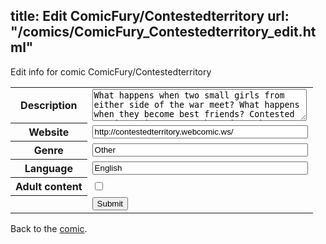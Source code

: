 title: Edit ComicFury/Contestedterritory
url: "/comics/ComicFury_Contestedterritory_edit.html"
---
Edit info for comic ComicFury/Contestedterritory

<form name="comic" action="http://gaepostmail.appspot.com/comic/" method="post">
<table class="comicinfo">
<tr>
<th>Description</th><td><textarea name="description" cols="40" rows="3">What happens when two small girls from either side of the war meet? What happens when they become best friends? Contested Territory is a story about just that; a young Orc named Thook and a rescued Night Elf with no memories named Kithra. Instantly inseparable, the girls face Azeroth together, testing the boundaries of friendship, family and faction as they learn what makes them so similar, yet so different. Raised by loving but cautious Auntie and Uncle, Aguul and Kross, as well as a dear tauren friend, Winthir, Thook and Kithra learn what happens when two enemies meet before they are old enough to understand hatred. This is a fan-based comic set in Azeroth, home of World of Warcraft. This comic was originally written in 2008, with the prologue, and chapters one and two taking place during Vanilla. The comic is done entirely by hand: pencil, pen, colored pencil, and scan. Currently, it uploads regularly on Tuesday mornings and Friday mornings. If you do not play WoW, the main thing that you need to know is the hatred between the two factions: the Horde, made up of Orcs, Tauren, Trolls, Undead and later Blood Elves and Goblins, and the Alliance, comprised of Humans, Dwarves, Night Elves, Gnomes and later Draenei and Worgen. Thank you for viewing and feel free to leave a comment or two!</textarea></td>
</tr>
<tr>
<th>Website</th><td><input type="text" name="url" value="http://contestedterritory.webcomic.ws/" size="40"/></td>
</tr>
<tr>
<th>Genre</th><td><input type="text" name="genre" value="Other" size="40"/></td>
</tr>
<tr>
<th>Language</th><td><input type="text" name="language" value="English" size="40"/></td>
</tr>
<tr>
<th>Adult content</th><td><input type="checkbox" name="adult" value="adult" /></td>
</tr>
<tr>
<th></th><td>
<input type="hidden" name="comic" value="ComicFury_Contestedterritory" />
<input type="submit" name="submit" value="Submit" />
</td>
</tr>
</table>
</form>

Back to the [comic](ComicFury_Contestedterritory.html).
